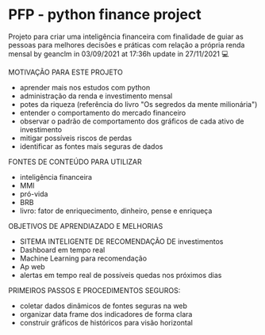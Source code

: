 

<h1>PFP - python finance project</h1>

Projeto para criar uma inteligência financeira com finalidade
de guiar as pessoas para melhores decisões e práticas com relação a própria renda mensal
by geanclm in 03/09/2021 at 17:36h update in 27/11/2021  :computer:



MOTIVAÇÃO PARA ESTE PROJETO

- aprender mais nos estudos com python
- administração da renda e investimento mensal
- potes da riqueza (referência do livro "Os segredos da mente milionária")
- entender o comportamento do mercado financeiro
- observar o padrão de comportamento dos gráficos de cada ativo de investimento
- mitigar possíveis riscos de perdas
- identificar as fontes mais seguras de dados



FONTES DE CONTEÚDO PARA UTILIZAR

- inteligência financeira
- MMI
- pró-vida
- BRB
- livro: fator de enriquecimento, dinheiro, pense e enriqueça



OBJETIVOS DE APRENDIAZADO E MELHORIAS

- SITEMA INTELIGENTE DE RECOMENDAÇÃO DE investimentos
- Dashboard em tempo real
- Machine Learning para recomendação
- Ap web
- alertas em tempo real de possíveis quedas nos próximos dias



PRIMEIROS PASSOS E PROCEDIMENTOS SEGUROS:

- coletar dados dinâmicos de fontes seguras na web
- organizar data frame dos indicadores de forma clara
- construir gráficos de históricos para visão horizontal
